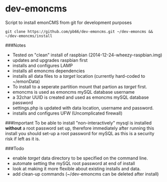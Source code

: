 # dev-emoncms
Script to install emonCMS from git for development purposes

    git clone https://github.com/pb66/dev-emoncms.git ~/dev-emoncms && ~/dev-emoncms/install

###Notes
    
- Tested on "clean" install of raspbian (2014-12-24-wheezy-raspbian.img)
- updates and upgrades raspbian first
- installs and configures LAMP
- installs all emoncms dependencies
- installs all data files to a *target* location (currently hard-coded to ~/emonData)
- To install to a seperate partition mount that partion as *target* first.
- emoncms is used as emoncms mySQL database username
- a 32char UUID is created and used as emoncms mySQL database password
- settings.php is updated with data location, username and password.
- installs and configures UFW (Uncomplicated firewall)

###Important
To be able to install "non-interactively" mysql is installed **without** a root password set up, therefore immediately after running this install you should set-up a root password for mySQL as this is a security risk if left as it is.

###Todo
- enable *target* data directory to be specified on the command line.
- automate setting the mySQL root password at end of install
- look at making it more flexible about existing installs and data.
- add clean-up commands (~/dev-emoncms can be deleted after install)




